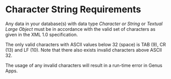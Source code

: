 # Character String Requirements

Any data in your database(s) with data type _Character or String_ or _Textual Large Object_ must be in accordance with the valid set of characters as given in the XML 1.0 specification.

The only valid characters with ASCII values below 32 (space) is TAB (9), CR (13) and LF (10). Note that there also exists invalid characters above ASCII 32.

The usage of any invalid characters will result in a run-time error in Genus Apps.